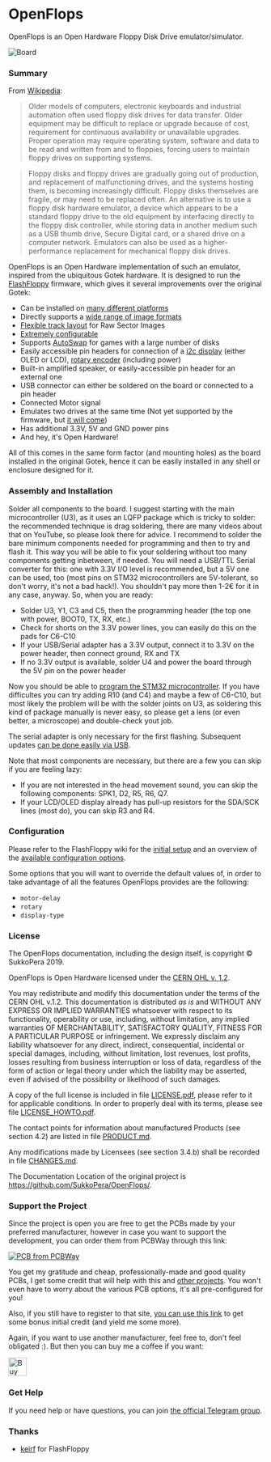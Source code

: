 # OpenFlops
OpenFlops is an Open Hardware Floppy Disk Drive emulator/simulator.

![Board](https://raw.githubusercontent.com/SukkoPera/OpenFlops/master/doc/render-top.png)

### Summary
From [Wikipedia](https://en.wikipedia.org/wiki/Floppy_disk_hardware_emulator):
> Older models of computers, electronic keyboards and industrial automation often used floppy disk drives for data transfer. Older equipment may be difficult to replace or upgrade because of cost, requirement for continuous availability or unavailable upgrades. Proper operation may require operating system, software and data to be read and written from and to floppies, forcing users to maintain floppy drives on supporting systems.

> Floppy disks and floppy drives are gradually going out of production, and replacement of malfunctioning drives, and the systems hosting them, is becoming increasingly difficult. Floppy disks themselves are fragile, or may need to be replaced often. An alternative is to use a floppy disk hardware emulator, a device which appears to be a standard floppy drive to the old equipment by interfacing directly to the floppy disk controller, while storing data in another medium such as a USB thumb drive, Secure Digital card, or a shared drive on a computer network. Emulators can also be used as a higher-performance replacement for mechanical floppy disk drives. 

OpenFlops is an Open Hardware implementation of such an emulator, inspired from the ubiquitous Gotek hardware. It is designed to run the [FlashFloppy](https://github.com/keirf/FlashFloppy) firmware, which gives it several improvements over the original Gotek:
- Can be installed on [many different platforms](https://github.com/keirf/FlashFloppy/wiki/Host-Platforms)
- Directly supports a [wide range of image formats](https://github.com/keirf/FlashFloppy/wiki/Image-Formats)
- [Flexible track layout](https://github.com/keirf/FlashFloppy/wiki/Track-Layouts) for Raw Sector Images
- [Extremely configurable](https://github.com/keirf/FlashFloppy/wiki/FF.CFG-Configuration-File)
- Supports [AutoSwap](https://github.com/keirf/FF_AutoSwap) for games with a large number of disks
- Easily accessible pin headers for connection of a [i2c display](https://github.com/keirf/FlashFloppy/wiki/Hardware-Mods#lcd-display) (either OLED or LCD), [rotary encoder](https://github.com/keirf/FlashFloppy/wiki/Hardware-Mods#rotary-encoder) (including power)
- Built-in amplified speaker, or easily-accessible pin header for an external one
- USB connector can either be soldered on the board or connected to a pin header
- Connected Motor signal
- Emulates two drives at the same time (Not yet supported by the firmware, but [it will come](https://github.com/keirf/FlashFloppy/wiki/Donations))
- Has additional 3.3V, 5V and GND power pins
- And hey, it's Open Hardware!

All of this comes in the same form factor (and mounting holes) as the board installed in the original Gotek, hence it can be easily installed in any shell or enclosure designed for it.

### Assembly and Installation
Solder all components to the board. I suggest starting with the main microcontroller (U3), as it uses an LQFP package which is tricky to solder: the recommended technique is drag soldering, there are many videos about that on YouTube, so please look there for advice. I recommend to solder the bare minimum components needed for programming and then to try and flash it. This way you will be able to fix your soldering without too many components getting inbetween, if needed. You will need a USB/TTL Serial converter for this: one with 3.3V I/O level is recommended, but a 5V one can be used, too (most pins on STM32 microcontrollers are 5V-tolerant, so don't worry, it's not a bad hack!). You shouldn't pay more then 1-2€ for it in any case, anyway. So, when you are ready:

- Solder U3, Y1, C3 and C5, then the programming header (the top one with power, BOOT0, TX, RX, etc.)
- Check for shorts on the 3.3V power lines, you can easily do this on the pads for C6-C10
- If your USB/Serial adapter has a 3.3V output, connect it to 3.3V on the power header, then connect ground, RX and TX
- If no 3.3V output is available, solder U4 and power the board through the 5V pin on the power header

Now you should be able to [program the STM32 microcontroller](https://github.com/keirf/FlashFloppy/wiki/Firmware-Programming). If you have difficultes you can try adding R10 (and C4) and maybe a few of C6-C10, but most likely the problem will be with the solder joints on U3, as soldering this kind of package manually is never easy, so please get a lens (or even better, a microscope) and double-check yout job.

The serial adapter is only necessary for the first flashing. Subsequent updates [can be done easily via USB](https://github.com/keirf/FlashFloppy/wiki/Firmware-Update).

Note that most components are necessary, but there are a few you can skip if you are feeling lazy:
- If you are not interested in the head movement sound, you can skip the following components: SPK1, D2, R5, R6, Q7.
- If your LCD/OLED display already has pull-up resistors for the SDA/SCK lines (most do), you can skip R3 and R4.

### Configuration
Please refer to the FlashFloppy wiki for the [initial setup](https://github.com/keirf/FlashFloppy/wiki/Initial-Setup) and an overview of the [available configuration options](https://github.com/keirf/FlashFloppy/wiki/FF.CFG-Configuration-File).

Some options that you will want to override the default values of, in order to take advantage of all the features OpenFlops provides are the following:
- `motor-delay`
- `rotary`
- `display-type`

### License
The OpenFlops documentation, including the design itself, is copyright &copy; SukkoPera 2019.

OpenFlops is Open Hardware licensed under the [CERN OHL v. 1.2](http://ohwr.org/cernohl).

You may redistribute and modify this documentation under the terms of the CERN OHL v.1.2. This documentation is distributed *as is* and WITHOUT ANY EXPRESS OR IMPLIED WARRANTIES whatsoever with respect to its functionality, operability or use, including, without limitation, any implied warranties OF MERCHANTABILITY, SATISFACTORY QUALITY, FITNESS FOR A PARTICULAR PURPOSE or infringement. We expressly disclaim any liability whatsoever for any direct, indirect, consequential, incidental or special damages, including, without limitation, lost revenues, lost profits, losses resulting from business interruption or loss of data, regardless of the form of action or legal theory under which the liability may be asserted, even if advised of the possibility or likelihood of such damages.

A copy of the full license is included in file [LICENSE.pdf](LICENSE.pdf), please refer to it for applicable conditions. In order to properly deal with its terms, please see file [LICENSE_HOWTO.pdf](LICENSE_HOWTO.pdf).

The contact points for information about manufactured Products (see section 4.2) are listed in file [PRODUCT.md](PRODUCT.md).

Any modifications made by Licensees (see section 3.4.b) shall be recorded in file [CHANGES.md](CHANGES.md).

The Documentation Location of the original project is https://github.com/SukkoPera/OpenFlops/.

### Support the Project
Since the project is open you are free to get the PCBs made by your preferred manufacturer, however in case you want to support the development, you can order them from PCBWay through this link:

[![PCB from PCBWay](https://www.pcbway.com/project/img/images/frompcbway.png)](https://www.pcbway.com/project/shareproject/OpenFlops_V1.html)

You get my gratitude and cheap, professionally-made and good quality PCBs, I get some credit that will help with this and [other projects](https://www.pcbway.com/project/member/shareproject/?bmbid=41100). You won't even have to worry about the various PCB options, it's all pre-configured for you!

Also, if you still have to register to that site, [you can use this link](https://www.pcbway.com/setinvite.aspx?inviteid=41100) to get some bonus initial credit (and yield me some more).

Again, if you want to use another manufacturer, feel free to, don't feel obligated :). But then you can buy me a coffee if you want:

<a href='https://ko-fi.com/L3L0U18L' target='_blank'><img height='36' style='border:0px;height:36px;' src='https://az743702.vo.msecnd.net/cdn/kofi2.png?v=2' border='0' alt='Buy Me a Coffee at ko-fi.com' /></a>

### Get Help
If you need help or have questions, you can join [the official Telegram group](https://t.me/joinchat/HUHdWBC9J9JnYIrvTYfZmg).

### Thanks
- [keirf](https://github.com/keirf) for FlashFloppy
